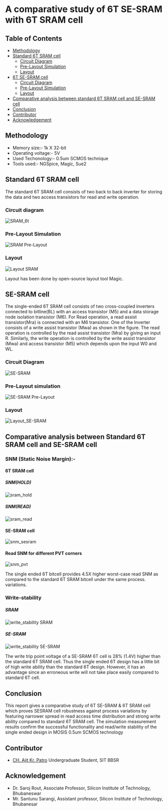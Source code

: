 # A comparative study of 6T SE-SRAM with 6T SRAM cell

## Table of Contents

  - [Methodology](#methodology)
  - [Standard 6T SRAM cell](#standard-6t-sram-cell)
    - [Circuit Diagram](#circuit-diagram)
    - [Pre-Layout Simulation](#pre-layout-simulation)
    - [Layout](#layout)
  - [6T SE-SRAM cell](#se-sram-cell)
    - [Circuit Diagram](#circuit-diagram)
    - [Pre-Layout Simulation](#pre-layout-simulation)
    - [Layout](#layout)
  - [Comparative analysis between standard 6T SRAM cell and SE-SRAM cell](#comparative-analysis-between-standard-6t-sram-cell-and-se-sram-cell)
  - [Conclusion](#conclusion)
  - [Contributor](#contributor)
  - [Acknowledgement](#acknowledgement)
## Methodology
  - Memory size:- 1k X 32-bit
  - Operating voltage:- 5V
  - Used Techonology:- 0.5um SCMOS technique
  - Tools used:- NGSpice, Magic, Sue2
  
## Standard 6T SRAM cell
  The standard 6T SRAM cell consists of two back to back inverter for storing the data and two access transistors for read and write operation.
### Circuit diagram
![SRAM_6t](Images/CircuitDiagram/sram_cir.png)
### Pre-Layout Simulation
![SRAM Pre-Layout](Images/SimulationPic/sram_simu.png)
### Layout
![Layout SRAM](Images/LayoutPic/sram_layout.png)
  
  Layout has been done by open-source layout tool Magic.
## SE-SRAM cell
  The single-ended 6T SRAM cell consists of two cross-coupled inverters connected to bitline(BL) with an access transistor (M5) and a data storage node isolation transistor (M6). For Read operation, a read assist transistor(Mra) is connected with an M6 transistor. One of the Inverter consists of a write assist transistor (Mwa) as shown in the figure. The read operation is controlled by the read assist transistor (Mra) by giving an input R. Similarly, the write operation is controlled by the write assist transistor (Mwa) and access transistor (M5) which depends upon the input W0 and WL.

### Circuit Diagram
![SE-SRAM](Images/CircuitDiagram/sesram_cir.png)
### Pre-Layout simulation
![SE-SRAM Pre-Layout](Images/SimulationPic/sesram_simu.png)
### Layout
![Layout_SE-SRAM](Images/LayoutPic/sesram_layout.png)



## Comparative analysis between Standard 6T SRAM cell and SE-SRAM cell
### SNM (Static Noise Margin):-
#### 6T SRAM cell
##### SNM(HOLD)
![sram_hold](Images/SimulationPic/sram_hold.png)
##### SNM(READ)
![sram_read](Images/SimulationPic/sram_read.png)
#### SE-SRAM cell
![snm_sesram](Images/SimulationPic/sesram_snm.png)
#### Read SNM for different PVT corners
![snm_pvt]()

  The single ended 6T bitcell provides 4.5X higher worst-case read SNM as compared to the standard 6T SRAM bitcell under the same process. variations. 
### Write-stability
##### SRAM
![write_stability SRAM](Images/SimulationPic/sram_write.png)
##### SE-SRAM
![write_stability SE-SRAM](Images/SimulationPic/sesram_write.png)

  The write trip point voltage of a SE-SRAM 6T cell is 28% (1.4V) higher than the standard 6T SRAM cell. Thus the single ended 6T design has a little bit of high write ability than the standard 6T design. However, it has an advantage since an erroneous write will not take place easily compared to standard 6T cell.



## Conclusion
This report gives a comparative study of 6T SE-SRAM & 6T SRAM cell which proves SESRAM cell robustness against process variations by featuring narrower spread in read access time distribution and strong write ability compared to standard 6T SRAM cell. The simulation measurement results confirm the successful functionality and read/write stability of the single ended design in MOSIS 0.5um SCMOS technology



## Contributor
- [CH. Ajit Kr. Patro](https://github.com/akpatro-github/) Undergraduate Student, SIT BBSR
## Acknowledgement
- Dr. Saroj Rout, Associate Professor, Silicon Institute of Technology, Bhubaneswar
- Mr. Santunu Sarangi, Assistant professor, Silicon Institute of Technology, Bhubanesar
